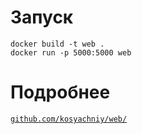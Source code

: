 # Запуск
```
docker build -t web .
docker run -p 5000:5000 web
```

# Подробнее
[``` github.com/kosyachniy/web/ ```](https://github.com/kosyachniy/web/tree/master/docker)